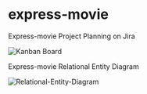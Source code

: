# express-movie

Express-movie Project Planning on Jira

![Kanban Board](https://user-images.githubusercontent.com/85546154/145602040-ca2ca935-fd6a-46a4-bbc0-0d3622d44159.png)


Express-movie Relational Entity Diagram

![Relational-Entity-Diagram](https://user-images.githubusercontent.com/85546154/145512434-d8ccd108-beef-43c3-8f83-277d1e7a58ef.png)
